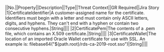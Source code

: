 ||No.||Property||Description||Type||Threat Context||GR Required||Jira Story
|1|CertificateIdentifier|A customer-assigned name for the certificate. Identifiers must begin with a letter and must contain only ASCII letters, digits, and hyphens. They can't end with a hyphen or contain two consecutive hyphens.|String||||
|2|CertificatePem|The contents of a .pem file, which contains an X.509 certificate.|String||||
|3|CertificateWallet|The location of an imported Oracle Wallet certificate for use with SSL. An example is: filebase64("${path.root}/rds-ca-2019-root.sso")|String||||
